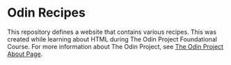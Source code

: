 # Odin Recipes
This repository defines a website that contains various recipes. This was created while learning about HTML during The Odin Project Foundational Course. For more information about The Odin Project, see [The Odin Project About Page](https://www.theodinproject.com/about).